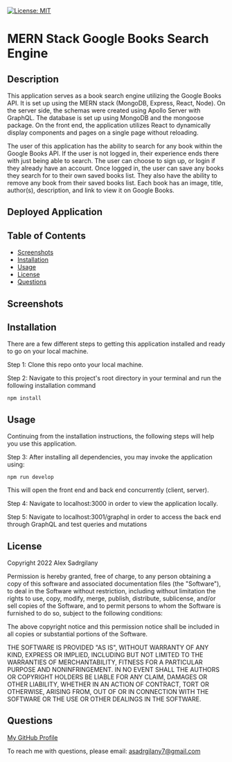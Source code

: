 [![License: MIT](https://img.shields.io/badge/License-MIT-yellow.svg)](https://opensource.org/licenses/MIT)

# MERN Stack Google Books Search Engine

## Description

This application serves as a book search engine utilizing the Google Books API. It is set up using the MERN stack (MongoDB, Express, React, Node). On the server side, the schemas were created using Apollo Server with GraphQL. The database is set up using MongoDB and the mongoose package. On the front end, the application utilizes React to dynamically display components and pages on a single page without reloading. 

The user of this application has the ability to search for any book within the Google Books API. If the user is not logged in, their experience ends there with just being able to search. The user can choose to sign up, or login if they already have an account. Once logged in, the user can save any books they search for to their own saved books list. They also have the ability to remove any book from their saved books list. Each book has an image, title, author(s), description, and link to view it on Google Books.

## Deployed Application


## Table of Contents

* [Screenshots](#screenshots)
* [Installation](#installation)
* [Usage](#usage)
* [License](#license)
* [Questions](#questions)

## Screenshots



## Installation

There are a few different steps to getting this application installed and ready to go on your local machine.

Step 1: Clone this repo onto your local machine.

Step 2: Navigate to this project's root directory in your terminal and run the following installation command

```
npm install
```


## Usage

Continuing from the installation instructions, the following steps will help you use this application.


Step 3: After installing all dependencies, you may invoke the application using:

```
npm run develop
```

This will open the front end and back end concurrently (client, server).

Step 4: Navigate to localhost:3000 in order to view the application locally.

Step 5: Navigate to localhost:3001/graphql in order to access the back end through GraphQL and test queries and mutations

## License

Copyright 2022 Alex Sadrgilany

Permission is hereby granted, free of charge, to any person obtaining a copy 
of this software and associated documentation files (the "Software"), to deal 
in the Software without restriction, including without limitation the rights to 
use, copy, modify, merge, publish, distribute, sublicense, and/or sell copies of the 
Software, and to permit persons to whom the Software is furnished to do so, 
subject to the following conditions:

The above copyright notice and this permission notice shall be included in all 
copies or substantial portions of the Software.

THE SOFTWARE IS PROVIDED "AS IS", WITHOUT WARRANTY OF ANY KIND, EXPRESS OR IMPLIED, 
INCLUDING BUT NOT LIMITED TO THE WARRANTIES OF MERCHANTABILITY, FITNESS FOR A 
PARTICULAR PURPOSE AND NONINFRINGEMENT. IN NO EVENT SHALL THE AUTHORS OR COPYRIGHT 
HOLDERS BE LIABLE FOR ANY CLAIM, DAMAGES OR OTHER LIABILITY, WHETHER IN AN ACTION OF 
CONTRACT, TORT OR OTHERWISE, ARISING FROM, OUT OF OR IN CONNECTION WITH THE SOFTWARE 
OR THE USE OR OTHER DEALINGS IN THE SOFTWARE.

## Questions

[My GitHub Profile](https://github.com/asadg7)

To reach me with questions, please email: asadrgilany7@gmail.com
